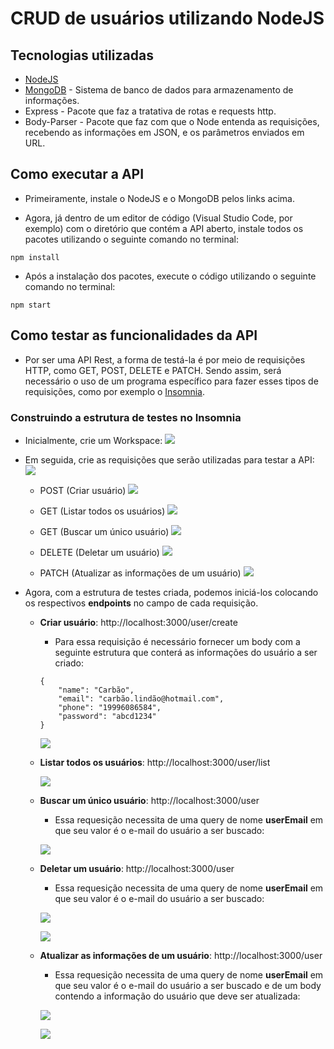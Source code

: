 # CRUD de usuários utilizando NodeJS

## Tecnologias utilizadas

- [NodeJS](https://nodejs.org/en/)
- [MongoDB](https://docs.mongodb.com/manual/tutorial/install-mongodb-on-windows/) - Sistema de banco de dados para armazenamento de informações.
- Express - Pacote que faz a tratativa de rotas e requests http.
- Body-Parser - Pacote que faz com que o Node entenda as requisições, recebendo as informações em JSON, e os parâmetros enviados em URL.

## Como executar a API
- Primeiramente, instale o NodeJS e o MongoDB pelos links acima.

- Agora, já dentro de um editor de código (Visual Studio Code, por exemplo) com o diretório que contém a API aberto, instale todos os pacotes utilizando o seguinte comando no terminal:

~~~
npm install
~~~

- Após a instalação dos pacotes, execute o código utilizando o seguinte comando no terminal:

~~~
npm start
~~~

## Como testar as funcionalidades da API

- Por ser uma API Rest, a forma de testá-la é por  meio de requisições HTTP, como GET, POST, DELETE e PATCH. Sendo assim, será necessário o uso de um programa específico para fazer esses tipos de requisições, como por exemplo o [Insomnia](https://insomnia.rest/download/).

### Construindo a estrutura de testes no Insomnia
- Inicialmente, crie um Workspace:
![](images/001.png)

- Em seguida, crie as requisições que serão utilizadas para testar a API:
![](images/002.png)

    - POST (Criar usuário)
![](images/003.png)

    - GET (Listar todos os usuários)
![](images/004.png)

    - GET (Buscar um único usuário)
![](images/005.png)

    - DELETE (Deletar um usuário)
![](images/006.png)

    - PATCH (Atualizar as informações de um usuário)
![](images/007.png)

- Agora, com a estrutura de testes criada, podemos iniciá-los colocando os respectivos **endpoints** no campo de cada requisição.

    - **Criar usuário**: http://localhost:3000/user/create
        - Para essa requisição é necessário fornecer um body com a seguinte estrutura que conterá as informações do usuário a ser criado:

        ~~~
        {
            "name": "Carbão",
            "email": "carbão.lindão@hotmail.com",
            "phone": "19996086584",
            "password": "abcd1234"
        } 
        ~~~
        ![](images/008.png)
        
    - **Listar todos os usuários**: http://localhost:3000/user/list

        ![](images/009.png)

    - **Buscar um único usuário**: http://localhost:3000/user
        - Essa requesição necessita de uma query de nome **userEmail** em que seu valor é o e-mail do usuário a ser buscado:

        ![](images/010.png)

    - **Deletar um usuário**: http://localhost:3000/user
        - Essa requesição necessita de uma query de nome **userEmail** em que seu valor é o e-mail do usuário a ser buscado:

        ![](images/011.png)

        ![](images/012.png)

    - **Atualizar as informações de um usuário**: http://localhost:3000/user
        - Essa requesição necessita de uma query de nome **userEmail** em que seu valor é o e-mail do usuário a ser buscado e de um body contendo a informação do usuário que deve ser atualizada:

        ![](images/013.png)

        ![](images/014.png)















